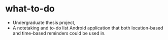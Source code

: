 # what-to-do
- Undergraduate thesis project,
- A notetaking and to-do list Android application that both location-based and time-based reminders could be used in.
